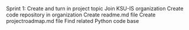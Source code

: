 Sprint 1:
 Create and turn in project topic
 Join KSU-IS organization
 Create code repository in organization
 Create readme.md file
 Create projectroadmap.md file
 Find related Python code base
